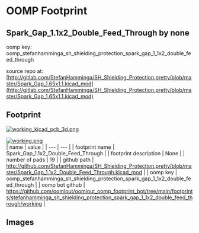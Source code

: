 # OOMP Footprint  
## Spark_Gap_1.1x2_Double_Feed_Through  by none  
  
oomp key: oomp_stefanhamminga_sh_shielding_protection_spark_gap_1_1x2_double_feed_through  
  
source repo at: [http://gitlab.com/StefanHamminga/SH_Shielding_Protection.pretty/blob/master/Spark_Gap_1.65x1.1.kicad_mod](http://gitlab.com/StefanHamminga/SH_Shielding_Protection.pretty/blob/master/Spark_Gap_1.65x1.1.kicad_mod)  
## Footprint  
  
[![working_kicad_pcb_3d.png](working_kicad_pcb_3d_600.png)](working_kicad_pcb_3d.png)  
  
[![working.png](working_600.png)](working.png)  
| name | value | 
| --- | --- | 
| footprint name | Spark_Gap_1.1x2_Double_Feed_Through | 
| footprint description | None | 
| number of pads | 19 | 
| github path | http://github.com/StefanHamminga/SH_Shielding_Protection.pretty/blob/master/Spark_Gap_1.1x2_Double_Feed_Through.kicad_mod | 
| oomp key | oomp_stefanhamminga_sh_shielding_protection_spark_gap_1_1x2_double_feed_through | 
| oomp bot github | https://github.com/oomlout/oomlout_oomp_footprint_bot/tree/main/footprints/stefanhamminga_sh_shielding_protection_spark_gap_1_1x2_double_feed_through/working | 
## Images  
